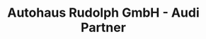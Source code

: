---
title: "Autohaus Rudolph GmbH - Audi Partner"
url: /merseburg/autohaus-rudolph-gmbh-audi-partner/
shop: Autohaus
---
